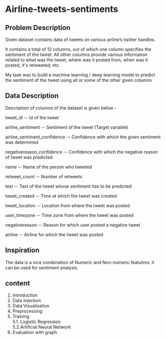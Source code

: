 # Airline-tweets-sentiments
## Problem Description
Given dataset contains data of tweets on various airline’s twitter handles.

It contains a total of 12 columns, out of which one column specifies the sentiment of the tweet. All other columns provide various information related to what was the tweet, where was it posted from, when was it posted, it's retweeted; etc.

My task was to build a machine learning / deep learning model to predict the sentiment of the tweet using all or some of the other given columns

## Data Description
Description of columns of the dataset is given below -

tweet_id -- Id of the tweet

airline_sentiment -- Sentiment of the tweet (Target variable)

airline_sentiment_confidence -- Confidence with which the given sentiment was determined

negativereason_confidence -- Confidence with which the negative reason of tweet was predicted

name -- Name of the person who tweeted

retweet_count -- Number of retweets

text -- Text of the tweet whose sentiment has to be predicted

tweet_created -- Time at which the tweet was created

tweet_location -- Location from where the tweet was posted

user_timezone -- Time zone from where the tweet was posted

negativereason -- Reason for which user posted a negative tweet

airline -- Airline for which the tweet was posted

## Inspiration
The data is a nice combination of Numeric and Non-numeric featutres. it can be used for sentiment analysis.

## content
1. Introduction
2. Data Injection
3. Data Visualisation
4. Preprocessing
5. Training                                                                                                                            
5.1. Logistic Regression                                                                                                  
5.2.Artificial Neural Network
6. Evaluation with graph
